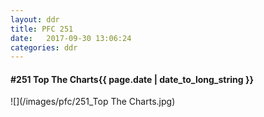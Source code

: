 ```yaml
---
layout: ddr
title: PFC 251
date:   2017-09-30 13:06:24
categories: ddr
---
```


#### **#251** Top The Charts<span class="pull-right">{{ page.date | date_to_long_string }}</span>
![](/images/pfc/251_Top The Charts.jpg)
